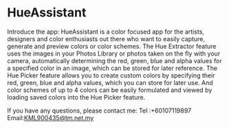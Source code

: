 # HueAssistant

Introduce the app:
HueAssistant is a color focused app for the artists, designers and color enthusiasts out there who want to easily capture, generate and preview colors or color schemes.
The Hue Extractor feature uses the images in your Photos Library or photos taken on the fly with your camera, automatically determining the red, green, blue and alpha values for a specified color in an image, which can be stored for later reference. The Hue Picker feature allows you to create custom colors by specifying their red, green, blue and alpha values, which you can store for later use. And color schemes of up to 4 colors can be easily formulated and viewed by loading saved colors into the Hue Picker feature.

If you have any questions, please contact me: 
Tel :+60107119897 
Email:KML900435@tm.net.my

